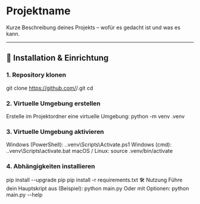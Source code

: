 # Projektname

Kurze Beschreibung deines Projekts – wofür es gedacht ist und was es kann.

---

## 🚀 Installation & Einrichtung

### 1. Repository klonen

git clone https://github.com/<dein-benutzername>/<dein-repo>.git
cd <dein-repo>

### 2. Virtuelle Umgebung erstellen
Erstelle im Projektordner eine virtuelle Umgebung:
python -m venv .venv

### 3. Virtuelle Umgebung aktivieren
Windows (PowerShell):
.\.venv\Scripts\Activate.ps1
Windows (cmd):
.\.venv\Scripts\activate.bat
macOS / Linux:
source .venv/bin/activate

### 4. Abhängigkeiten installieren
pip install --upgrade pip
pip install -r requirements.txt
🛠 Nutzung
Führe dein Hauptskript aus (Beispiel):
python main.py
Oder mit Optionen:
python main.py --help
